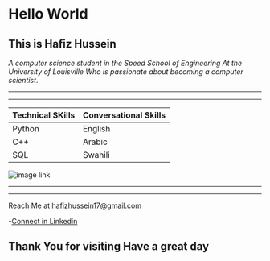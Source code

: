# **Hello World**

## This is Hafiz Hussein

_A computer science student in the Speed School of Engineering At the University
 of Louisville Who is passionate about becoming a computer scientist_.

---
---

| Technical SKills| Conversational Skills|
|--------------------|--------------------|
|Python | English|
|C++     | Arabic|
|SQL     | Swahili|

![image link](https://th.bing.com/th?id=OIP.EJvq45ECr2Wl5-OnwGyIhAHaHa&w=250&h=250&c=8&rs=1&qlt=90&o=6&pid=3.1&rm=2)



---
---
Reach Me at <hafizhussein17@gmail.com>

-[Connect in Linkedin](https://www.linkedin.com/in/hafiz-hussein-a21035296?lipi=urn%3Ali%3Apage%3Ad_flagship3_profile_view_base_contact_details%3BcMU73HHXRs6YVCVqu3Ul0Q%3D%3D)

## **Thank You for visiting Have a great day**
